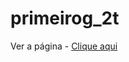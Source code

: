 # primeirog_2t


Ver a página - <a href="https://jesusmaringa.github.io/primeirog_2t/">Clique aqui</a>